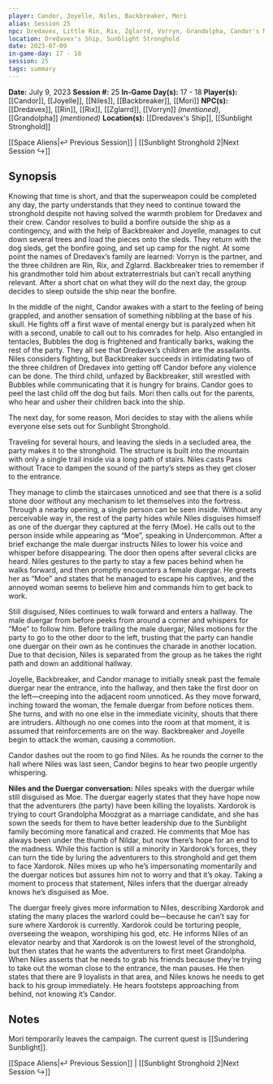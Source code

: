 ```yaml
---
player: Candor, Joyelle, Niles, Backbreaker, Mori
alias: Session 25
npc: Dredavex, Little Rin, Rix, Zglarrd, Vorryn, Grandolpha, Candor's Mom, Candor's Dad
location: Dredavex's Ship, Sunblight Stronghold
date: 2023-07-09
in-game-day: 17 - 18
session: 25
tags: summary
---
```


**Date:** July 9, 2023
**Session #:** 25
**In-Game Day(s):** 17 - 18
**Player(s):** [[Candor]], [[Joyelle]], [[Niles]], [[Backbreaker]], [[Mori]]
**NPC(s):** [[Dredavex]], [[Rin]], [[Rix]], [[Zglarrd]], [[Vorryn]] *(mentioned)*, [[Grandolpha]] *(mentioned)*
**Location(s):** [[Dredavex's Ship]], [[Sunblight Stronghold]]

[[Space Aliens|↩️ Previous Session]] | [[Sunblight Stronghold 2|Next Session ↪️]]

## Synopsis
Knowing that time is short, and that the superweapon could be completed any day, the party understands that they need to continue toward the stronghold despite not having solved the warmth problem for Dredavex and their crew. Candor resolves to build a bonfire outside the ship as a contingency, and with the help of Backbreaker and Joyelle, manages to cut down several trees and load the pieces onto the sleds. They return with the dog sleds, get the bonfire going, and set up camp for the night. At some point the names of Dredavex’s family are learned: Vorryn is the partner, and the three children are Rin, Rix, and Zglarrd. Backbreaker tries to remember if his grandmother told him about extraterrestrials but can’t recall anything relevant. After a short chat on what they will do the next day, the group decides to sleep outside the ship near the bonfire.

In the middle of the night, Candor awakes with a start to the feeling of being grappled, and another sensation of something nibbling at the base of his skull. He fights off a first wave of mental energy but is paralyzed when hit with a second, unable to call out to his comrades for help. Also entangled in tentacles, Bubbles the dog is frightened and frantically barks, waking the rest of the party. They all see that Dredavex’s children are the assailants. Niles considers fighting, but Backbreaker succeeds in intimidating two of the three children of Dredavex into getting off Candor before any violence can be done. The third child, unfazed by Backbreaker, still wrestled with Bubbles while communicating that it is hungry for brains. Candor goes to peel the last child off the dog but fails. Mori then calls out for the parents, who hear and usher their children back into the ship.

The next day, for some reason, Mori decides to stay with the aliens while everyone else sets out for Sunblight Stronghold.

Traveling for several hours, and leaving the sleds in a secluded area, the party makes it to the stronghold. The structure is built into the mountain with only a single trail inside via a long path of stairs. Niles casts Pass without Trace to dampen the sound of the party’s steps as they get closer to the entrance.

They manage to climb the staircases unnoticed and see that there is a solid stone door without any mechanism to let themselves into the fortress. Through a nearby opening, a single person can be seen inside. Without any perceivable way in, the rest of the party hides while Niles disguises himself as one of the duergar they captured at the ferry (Moe). He calls out to the person inside while appearing as “Moe”, speaking in Undercommon. After a brief exchange the male duergar instructs Niles to lower his voice and whisper before disappearing. The door then opens after several clicks are heard. Niles gestures to the party to stay a few paces behind when he walks forward, and then promptly encounters a female duergar. He greets her as “Moe” and states that he managed to escape his captives, and the annoyed woman seems to believe him and commands him to get back to work.

Still disguised, Niles continues to walk forward and enters a hallway. The male duergar from before peeks from around a corner and whispers for “Moe” to follow him. Before trailing the male duergar, Niles motions for the party to go to the other door to the left, trusting that the party can handle one duergar on their own as he continues the charade in another location. Due to that decision, Niles is separated from the group as he takes the right path and down an additional hallway.

Joyelle, Backbreaker, and Candor manage to initially sneak past the female duergar near the entrance, into the hallway, and then take the first door on the left—creeping into the adjacent room unnoticed. As they move forward, inching toward the woman, the female duergar from before notices them. She turns, and with no one else in the immediate vicinity, shouts that there are intruders. Although no one comes into the room at that moment, it is assumed that reinforcements are on the way. Backbreaker and Joyelle begin to attack the woman, causing a commotion.

Candor dashes out the room to go find Niles. As he rounds the corner to the hall where Niles was last seen, Candor begins to hear two people urgently whispering.

**Niles and the Duergar conversation:**
Niles speaks with the duergar while still disguised as Moe. The duergar eagerly states that they have hope now that the adventurers (the party) have been killing the loyalists. Xardorok is trying to court Grandolpha Moozgrat as a marriage candidate, and she has sown the seeds for them to have better leadership due to the Sunblight family becoming more fanatical and crazed. He comments that Moe has always been under the thumb of Nildar, but now there’s hope for an end to the madness. While this faction is still a minority in Xardorok’s forces, they can turn the tide by luring the adventurers to this stronghold and get them to face Xardorok. Niles mixes up who he’s impersonating momentarily and the duergar notices but assures him not to worry and that it’s okay. Taking a moment to process that statement, Niles infers that the duergar already knows he’s disguised as Moe. 

The duergar freely gives more information to Niles, describing Xardorok and stating the many places the warlord could be—because he can’t say for sure where Xardorok is currently. Xardorok could be torturing people, overseeing the weapon, worshiping his god, etc. He informs Niles of an elevator nearby and that Xardorok is on the lowest level of the stronghold, but then states that he wants the adventurers to first meet Grandolpha. When Niles asserts that he needs to grab his friends because they’re trying to take out the woman close to the entrance, the man pauses. He then states that there are 9 loyalists in that area, and Niles knows he needs to get back to his group immediately. He hears footsteps approaching from behind, not knowing it’s Candor.

## Notes
Mori temporarily leaves the campaign. The current quest is [[Sundering Sunblight]].

[[Space Aliens|↩️ Previous Session]] | [[Sunblight Stronghold 2|Next Session ↪️]]